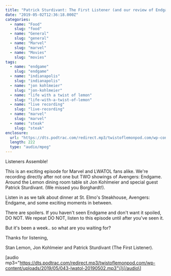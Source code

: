 ```yaml
---
title: "Patrick Sturdivant: The First Listener (and our review of Endgame)"
date: "2019-05-02T12:36:18.000Z"
categories:
  - name: "Food"
    slug: "food"
  - name: "General"
    slug: "general"
  - name: "Marvel"
    slug: "marvel"
  - name: "Movies"
    slug: "movies"
tags:
  - name: "endgame"
    slug: "endgame"
  - name: "indianapolis"
    slug: "indianapolis"
  - name: "jon kohlmeier"
    slug: "jon-kohlmeier"
  - name: "life with a twist of lemon"
    slug: "life-with-a-twist-of-lemon"
  - name: "live recording"
    slug: "live-recording"
  - name: "marvel"
    slug: "marvel"
  - name: "steak"
    slug: "steak"
enclosure:
  url: "https://dts.podtrac.com/redirect.mp3/twistoflemonpod.com/wp-content/uploads/2019/05/043-lwatol-20190502.mp3"
  length: 222
  type: "audio/mpeg"
---
```


Listeners Assemble!

This is an exciting episode for Marvel and LWATOL fans alike. We're recording directly after not one but TWO showings of Avengers: Endgame. Around the Lemon dining room table sit Jon Kohlmeier and special guest Patrick Sturdivant. (We missed you Borghardt!).

Listen in as we talk about dinner at St. Elmo's Steakhouse, Avengers: Endgame, and some exciting moments in between.

There are spoilers. If you haven't seen Endgame and don't want it spoiled, DO NOT. We repeat DO NOT, listen to this episode until after you've seen it.

But it's been a week.. so what are you waiting for?

Thanks for listening,

Stan Lemon, Jon Kohlmeier and Patrick Sturdivant (The First Listener).

\[audio mp3="https://dts.podtrac.com/redirect.mp3/twistoflemonpod.com/wp-content/uploads/2019/05/043-lwatol-20190502.mp3"\]\[/audio\]
